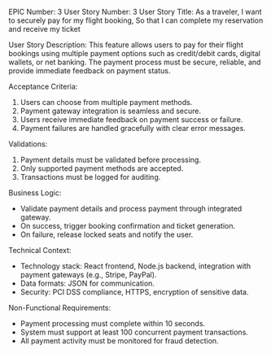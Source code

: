 EPIC Number: 3
User Story Number: 3
User Story Title: As a traveler, I want to securely pay for my flight booking, So that I can complete my reservation and receive my ticket

User Story Description: This feature allows users to pay for their flight bookings using multiple payment options such as credit/debit cards, digital wallets, or net banking. The payment process must be secure, reliable, and provide immediate feedback on payment status.

Acceptance Criteria:
1. Users can choose from multiple payment methods.
2. Payment gateway integration is seamless and secure.
3. Users receive immediate feedback on payment success or failure.
4. Payment failures are handled gracefully with clear error messages.

Validations:
1. Payment details must be validated before processing.
2. Only supported payment methods are accepted.
3. Transactions must be logged for auditing.

Business Logic:
- Validate payment details and process payment through integrated gateway.
- On success, trigger booking confirmation and ticket generation.
- On failure, release locked seats and notify the user.

Technical Context:
- Technology stack: React frontend, Node.js backend, integration with payment gateways (e.g., Stripe, PayPal).
- Data formats: JSON for communication.
- Security: PCI DSS compliance, HTTPS, encryption of sensitive data.

Non-Functional Requirements:
- Payment processing must complete within 10 seconds.
- System must support at least 100 concurrent payment transactions.
- All payment activity must be monitored for fraud detection.